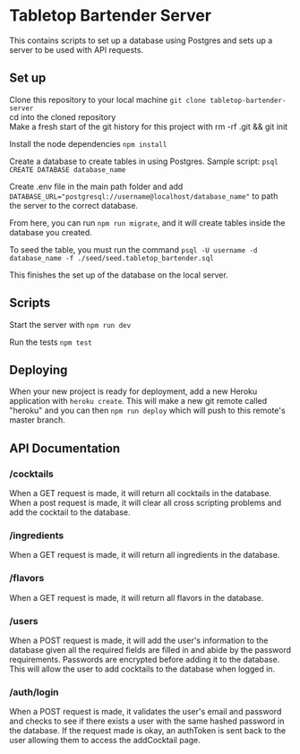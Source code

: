 # Tabletop Bartender Server

This contains scripts to set up a database using Postgres and sets up a server to be used with API requests.

## Set up

Clone this repository to your local machine `git clone tabletop-bartender-server`<br>
cd into the cloned repository <br>
Make a fresh start of the git history for this project with rm -rf .git && git init

Install the node dependencies `npm install`

Create a database to create tables in using Postgres.
Sample script: `psql CREATE DATABASE database_name`
 
Create .env file in the main path folder and add `DATABASE_URL="postgresql://username@localhost/database_name"` to path the server to the correct database.

From here, you can run `npm run migrate`, and it will create tables inside the database you created.

To seed the table, you must run the command `psql -U username -d database_name -f ./seed/seed.tabletop_bartender.sql`

This finishes the set up of the database on the local server.

## Scripts
Start the server with `npm run dev`

Run the tests `npm test`

## Deploying

When your new project is ready for deployment, add a new Heroku application with `heroku create`. This will make a new git remote called "heroku" and you can then `npm run deploy` which will push to this remote's master branch.


## API Documentation

### /cocktails 
When a GET request is made, it will return all cocktails in the database.
When a post request is made, it will clear all cross scripting problems and add the cocktail to the database.

### /ingredients
When a GET request is made, it will return all ingredients in the database.

### /flavors
When a GET request is made, it will return all flavors in the database.

### /users
When a POST request is made, it will add the user's information to the database given all the required fields are filled in and abide by the password requirements.  Passwords are encrypted before adding it to the database. This will allow the user to add cocktails to the database when logged in.

### /auth/login
When a POST request is made, it validates the user's email and password and checks to see if there exists a user with the same hashed password in the database.  If the request made is okay, an authToken is sent back to the user allowing them to access the addCocktail page.
